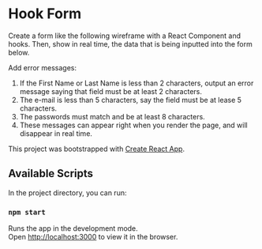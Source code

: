 # Hook Form

Create a form like the following wireframe with a React Component and hooks. Then, show in real time, the data that is being inputted into the form below.

Add error messages:

1. If the First Name or Last Name is less than 2 characters, output an error message saying that field must be at least 2 characters.
2. The e-mail is less than 5 characters, say the field must be at lease 5 characters.
3. The passwords must match and be at least 8 characters.
4. These messages can appear right when you render the page, and will disappear in real time.

This project was bootstrapped with [Create React App](https://github.com/facebook/create-react-app).

## Available Scripts

In the project directory, you can run:

### `npm start`

Runs the app in the development mode.<br />
Open [http://localhost:3000](http://localhost:3000) to view it in the browser.


